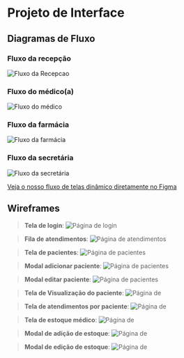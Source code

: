 
# Projeto de Interface

## Diagramas de Fluxo
### Fluxo da recepção
![Fluxo da Recepcao](img/frames-VivaBem/fluxos/rotaDaRecepcao.png)

### Fluxo do médico(a)
![Fluxo do médico](img/frames-VivaBem/fluxos/rotaDoMedico.png)


### Fluxo da farmácia
![Fluxo da farmácia](img/frames-VivaBem/fluxos/rotaDaFarmacia.png)

### Fluxo da secretária
![Fluxo da secretária](img/frames-VivaBem/fluxos/RotaDaSecretaria.png)

[Veja o nosso fluxo de telas dinâmico diretamente no Figma](https://www.figma.com/proto/eXtFcN8slkQEhD9ZuvvfAZ/DESIGN?type=design&node-id=2-1037&t=0CdsvPvFhTF9BcZC-1&scaling=min-zoom&page-id=0%3A1&starting-point-node-id=103%3A597&mode=design)

## Wireframes

> **Tela de login**:
![Página de login](img/frames-VivaBem/LOGIN.png)

> **Fila de atendimentos**:
![Página de atendimentos](img/frames-VivaBem/Fila-de-Atendimentos.png)

> **Tela de pacientes**:
![Página de pacientes](img/frames-VivaBem/pacientes.png)

> **Modal adicionar paciente**:
![Página de pacientes](img/frames-VivaBem/Adic-pacientes.png)

> **Modal editar paciente**:
![Página de pacientes](img/frames-VivaBem/editar-pacientes.png)

> **Tela de Visualização do paciente**:
![Página de ](img/frames-VivaBem/visualizar_paceinte.png)

> **Tela de atendimentos por paciente**:
![Página de ](img/frames-VivaBem/atendimentos-por-paciente.png)

> **Tela de estoque médico**:
![Página de ](img/frames-VivaBem/estoque.png)

> **Modal de adição de estoque**:
![Página de ](img/frames-VivaBem/estoque-adicionar.png)

> **Modal de edição de estoque**:
![Página de ](img/frames-VivaBem/estoque-editar.png)
